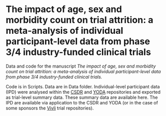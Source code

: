 # The impact of age, sex and morbidity count on trial attrition: a meta-analysis of individual participant-level data from phase 3/4 industry-funded clinical trials

Data and code for the manuscript *The impact of age, sex and morbidity count on trial attrition: a meta-analysis of individual participant-level data from phase 3/4 industry-funded clinical trials.*

Code is in Scripts. Data are in Data folder. Individual-level participant data (IPD) were analysed within the 
[CSDR](https://www.clinicalstudydatarequest.com/Default.aspx) and [YODA](https://yoda.yale.edu/) repositories and exported as trial-level summary data. These summary data are available here. The IPD are available via application to the CSDR and YODA (or in the case of some sponsors the [Vivli](https://vivli.org/) trial repositories).
